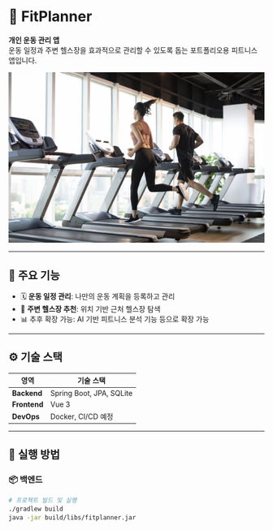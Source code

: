 # 💪 FitPlanner

**개인 운동 관리 앱**  
운동 일정과 주변 헬스장을 효과적으로 관리할 수 있도록 돕는 포트폴리오용 피트니스 앱입니다.

![fitplanner-banner](./FitPlanner/src/main/resources/static/assets/img/heathGym.24e27cd1.jpg) <!-- (원하시면 여기에 대표 이미지 추가) -->

---

## 📌 주요 기능

- 🗓️ **운동 일정 관리**: 나만의 운동 계획을 등록하고 관리
- 📍 **주변 헬스장 추천**: 위치 기반 근처 헬스장 탐색
- 📊 추후 확장 가능: AI 기반 피트니스 분석 기능 등으로 확장 가능

---

## ⚙️ 기술 스택

| 영역       | 기술 스택                             |
|------------|----------------------------------------|
| **Backend** | Spring Boot, JPA, SQLite              |
| **Frontend** | Vue 3                                 |
| **DevOps**  | Docker, CI/CD 예정                    |

---

## 🚀 실행 방법

### 📦 백엔드

```bash
# 프로젝트 빌드 및 실행
./gradlew build
java -jar build/libs/fitplanner.jar
